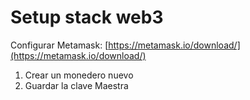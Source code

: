 # Setup stack web3

Configurar Metamask: [https://metamask.io/download/](https://metamask.io/download/)

1. Crear un monedero nuevo
2. Guardar la clave Maestra
